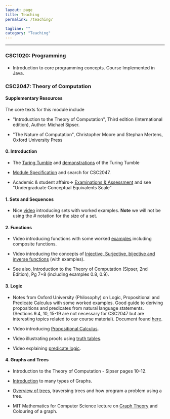 ```yaml
---
layout: page
title: Teaching
permalink: /teaching/

tagline: ""
category: "Teaching"
---
```


---

<h3> CSC1020: Programming</h3>
<h4></h4>

  - Introduction to core programming concepts. Course Implemented in Java.


<h3> CSC2047: Theory of Computation </h3>

<h4> Supplementary Resources </h4>

The core texts for this module include
  
  - "Introduction to the Theory of Computation", Third edition (International edition), Author: Michael Sipser.
  
  - "The Nature of Computation", Christopher Moore and Stephan Mertens, Oxford University  Press
<h4> 0. Introduction </h4>
  
  - The [Turing Tumble] and [demonstrations] of the Turing Tumble
  
  [Turing Tumble]: https://www.turingtumble.com/
  [demonstrations]: https://www.youtube.com/watch?v=mUciv8S33BQ&feature=youtu.be&t=47
  
  
  - [Module Specification] and search for CSC2047.
  
  [Module Specification]: https://www.qub.ac.uk/sites/ModuleInformation/#content
  
  - Academic & student affairs-> [Examinations & Assessment] and see "Undergraduate Conceptual Equivalents Scale"
  
  [Examinations & Assessment]: https://www.qub.ac.uk/directorates/AcademicStudentAffairs/AcademicAffairs/ExaminationsandAssessment/MarkSchemesandClassifications/
  
<h4> 1. Sets and Sequences </h4>
  
  - Nice [video] introducing sets with worked examples. **Note** we will not be using the *#* notation for the size of a set.

[video]: https://youtu.be/yCwnifwVjIg?t=1

<h4> 2. Functions </h4>

  - Video introducing functions with some worked [examples] including composite functions.
  
  [examples]: https://www.youtube.com/watch?v=OixshZzH8t0
  
  - Video introducing the concepts of [Injective, Surjective, bijective and inverse functions] (with examples).
  
  [Injective, Surjective, bijective and inverse functions]:https://www.youtube.com/watch?v=bZred_Ksz2k&t=7s
  
  - See also, Introduction to the Theory of Computation (Sipser, 2nd Edition), Pg 7+8 (including examples 0.8, 0.9).
  
<h4> 3. Logic </h4>

  - Notes from Oxford University (Philosophy) on Logic, Propositional and Predicate Calculus with some worked examples. Good guide to deriving propositions and predicates from natural language statements. (Sections 9.4, 10, 15-19 are not necessary for CSC2047 but are interesting topics related to our course material). Document found  [here].
  
  [here]: http://philosophy.hertford.ox.ac.uk/logic/Logic_2007_b.doc 
  
  
  - Video introducing [Propositional Calculus].
  
  [Propositional Calculus]: https://www.youtube.com/watch?v=itrXYg41-V0
  
  
  - Video illustrating proofs using [truth tables].
  
  [truth tables]: https://www.youtube.com/watch?v=9fX6n0_MDic
  
  - Video explaining [predicate logic].
  
  [predicate logic]: https://www.youtube.com/watch?v=gyoqX0W-NH4
  
<h4> 4. Graphs and Trees </h4>

  - Introduction to the Theory of Computation - Sipser pages 10-12.
  
  - [Introduction] to many types of Graphs.
  
  [Introduction]: https://www.youtube.com/watch?v=HkNdNpKUByM
  
  - [Overview of trees], traversing trees and how program a problem using a tree.
  
  [Overview of trees]: https://www.youtube.com/watch?v=oSWTXtMglKE
  
 
  - MIT Mathematics for Computer Science lecture on [Graph Theory] and Colouring of a graph.
  
  [Graph Theory]: https://youtu.be/h9wxtqoa1jY?t=509

